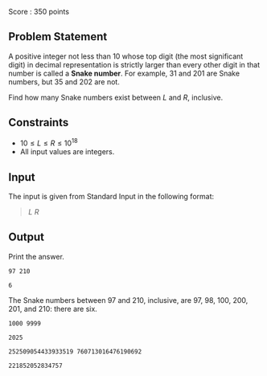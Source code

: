 Score : $350$ points

## Problem Statement

A positive integer not less than $10$ whose top digit (the most significant digit) in decimal representation is strictly larger than every other digit in that number is called a **Snake number**.
For example, $31$ and $201$ are Snake numbers, but $35$ and $202$ are not.

Find how many Snake numbers exist between $L$ and $R$, inclusive.

## Constraints

- $10 \leq L \leq R \leq 10^{18}$
- All input values are integers.

## Input

The input is given from Standard Input in the following format:

> $L$ $R$

## Output

Print the answer.

```input1
97 210
```

```output1
6
```

The Snake numbers between $97$ and $210$, inclusive, are $97$, $98$, $100$, $200$, $201$, and $210$: there are six.

```input2
1000 9999
```

```output2
2025
```

```input3
252509054433933519 760713016476190692
```

```output3
221852052834757
```